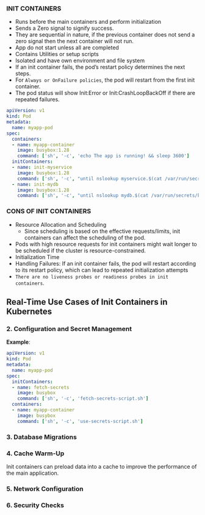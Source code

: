 ### INIT CONTAINERS
- Runs before the main containers and perform initialization
- Sends a Zero signal to signify success.
- They are sequential in nature, if the previous container does not send a zero signal then the next container will not run.
- App do not start unless all are completed
- Contains Utilities or setup scripts
- Isolated and have own environment and file system
- If an init container fails, the pod’s restart policy determines the next steps. 
- For `Always or OnFailure policies`, the pod will restart from the first init container.
- The pod status will show Init:Error or Init:CrashLoopBackOff if there are repeated failures.
``` yaml
apiVersion: v1
kind: Pod
metadata:
  name: myapp-pod
spec:
  containers:
  - name: myapp-container
    image: busybox:1.28
    command: ['sh', '-c', 'echo The app is running! && sleep 3600']
  initContainers:
  - name: init-myservice
    image: busybox:1.28
    command: ['sh', '-c', "until nslookup myservice.$(cat /var/run/secrets/kubernetes.io/serviceaccount/namespace).svc.cluster.local; do echo waiting for myservice; sleep 2; done"]
  - name: init-mydb
    image: busybox:1.28
    command: ['sh', '-c', "until nslookup mydb.$(cat /var/run/secrets/kubernetes.io/serviceaccount/namespace).svc.cluster.local; do echo waiting for mydb; sleep 2; done"]

```
### CONS OF INIT CONTAINERS
- Resource Allocation and Scheduling
    - Since scheduling is based on the effective requests/limits, init containers can affect the scheduling of the pod. 
- Pods with high resource requests for init containers might wait longer to be scheduled if the cluster is resource-constrained.
- Initialization Time
- Handling Failures: If an init container fails, the pod will restart according to its restart policy, which can lead to repeated initialization attempts
- `There are no liveness probes or readiness probes in init containers`.
## Real-Time Use Cases of Init Containers in Kubernetes

### 2. **Configuration and Secret Management**

**Example**:
```yaml
apiVersion: v1
kind: Pod
metadata:
  name: myapp-pod
spec:
  initContainers:
  - name: fetch-secrets
    image: busybox
    command: ['sh', '-c', 'fetch-secrets-script.sh']
  containers:
  - name: myapp-container
    image: busybox
    command: ['sh', '-c', 'use-secrets-script.sh']
```

### 3. **Database Migrations**

### 4. **Cache Warm-Up**
Init containers can preload data into a cache to improve the performance of the main application.
### 5. **Network Configuration**


### 6. **Security Checks**
